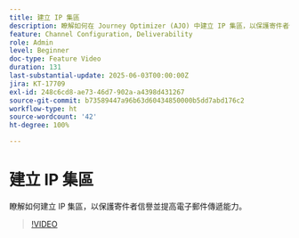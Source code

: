 ```yaml
---
title: 建立 IP 集區
description: 瞭解如何在 Journey Optimizer (AJO) 中建立 IP 集區，以保護寄件者信譽並提升電子郵件傳遞能力。
feature: Channel Configuration, Deliverability
role: Admin
level: Beginner
doc-type: Feature Video
duration: 131
last-substantial-update: 2025-06-03T00:00:00Z
jira: KT-17709
exl-id: 248c6cd8-ae73-46d7-902a-a4398d431267
source-git-commit: b73589447a96b63d60434850000b5dd7abd176c2
workflow-type: ht
source-wordcount: '42'
ht-degree: 100%

---
```


# 建立 IP 集區

瞭解如何建立 IP 集區，以保護寄件者信譽並提高電子郵件傳遞能力。

>[!VIDEO](https://video.tv.adobe.com/v/3463145/?learn=on&enablevpops)

